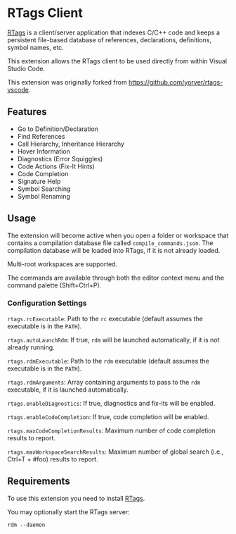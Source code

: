 # RTags Client

[RTags](https://github.com/Andersbakken/rtags) is a client/server application that indexes C/C++ code and keeps a persistent file-based database of references, declarations, definitions, symbol names, etc.

This extension allows the RTags client to be used directly from within Visual Studio Code.

This extension was originally forked from https://github.com/yorver/rtags-vscode.

## Features

* Go to Definition/Declaration
* Find References
* Call Hierarchy, Inheritance Hierarchy
* Hover Information
* Diagnostics (Error Squiggles)
* Code Actions (Fix-It Hints)
* Code Completion
* Signature Help
* Symbol Searching
* Symbol Renaming

## Usage

The extension will become active when you open a folder or workspace that contains a compilation database file called `compile_commands.json`. The compilation database will be loaded into RTags, if it is not already loaded.

Multi-root workspaces are supported.

The commands are available through both the editor context menu and the command palette (Shift+Ctrl+P).

### Configuration Settings

`rtags.rcExecutable`: Path to the `rc` executable (default assumes the executable is in the `PATH`).

`rtags.autoLaunchRdm`: If true, `rdm` will be launched automatically, if it is not already running.

`rtags.rdmExecutable`: Path to the `rdm` executable (default assumes the executable is in the `PATH`).

`rtags.rdmArguments`: Array containing arguments to pass to the `rdm` executable, if it is launched automatically.

`rtags.enableDiagnostics`: If true, diagnostics and fix-its will be enabled.

`rtags.enableCodeCompletion`: If true, code completion will be enabled.

`rtags.maxCodeCompletionResults`: Maximum number of code completion results to report.

`rtags.maxWorkspaceSearchResults`: Maximum number of global search (i.e., Ctrl+T + #foo) results to report.

## Requirements

To use this extension you need to install [RTags](https://github.com/Andersbakken/rtags).

You may optionally start the RTags server:

    rdm --daemon
